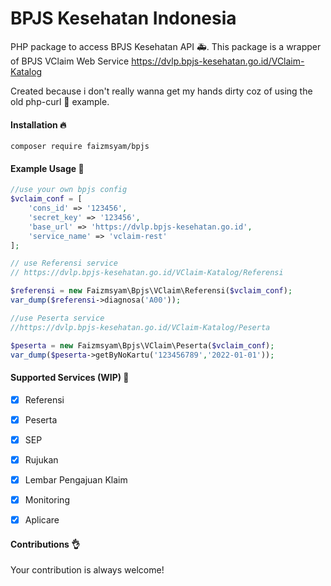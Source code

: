# BPJS Kesehatan Indonesia
PHP package to access BPJS Kesehatan API :ambulance:.
This package is a wrapper of BPJS VClaim Web Service
https://dvlp.bpjs-kesehatan.go.id/VClaim-Katalog

Created because i don't really wanna get my hands dirty coz of using the old php-curl
:shit: example.

#### Installation :fire:

`composer require faizmsyam/bpjs`

#### Example Usage :confetti_ball:
```php
//use your own bpjs config
$vclaim_conf = [
    'cons_id' => '123456',
    'secret_key' => '123456',
    'base_url' => 'https://dvlp.bpjs-kesehatan.go.id',
    'service_name' => 'vclaim-rest'
];

// use Referensi service
// https://dvlp.bpjs-kesehatan.go.id/VClaim-Katalog/Referensi

$referensi = new Faizmsyam\Bpjs\VClaim\Referensi($vclaim_conf);
var_dump($referensi->diagnosa('A00'));

//use Peserta service
//https://dvlp.bpjs-kesehatan.go.id/VClaim-Katalog/Peserta

$peserta = new Faizmsyam\Bpjs\VClaim\Peserta($vclaim_conf);
var_dump($peserta->getByNoKartu('123456789','2022-01-01'));
```


#### Supported Services (WIP) :rocket:

- [x] Referensi
- [x] Peserta
- [x] SEP
- [x] Rujukan
- [x] Lembar Pengajuan Klaim
- [x] Monitoring
- [x] Aplicare


#### Contributions :ok_hand:
Your contribution is always welcome!